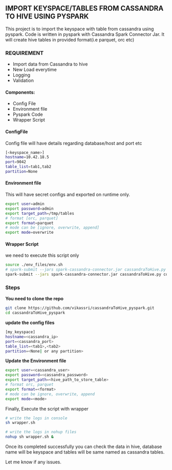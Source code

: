 
## IMPORT KEYSPACE/TABLES FROM CASSANDRA TO HIVE USING PYSPARK

This project is to import the keyspace with table from cassandra using pyspark. Code is written in pyspark with Cassandra Spark Connector Jar. It will create hive tables in provided format(i.e parquet, orc etc)

### REQUIREMENT
* Import data from Cassandra to hive
* New Load everytime
* Logging 
* Validation


#### **Components:**

* Config File
* Environment file
* Pyspark Code
* Wrapper Script


#### ConfigFile
Config file will have details regarding database/host and port etc
```bash
[<keyspace_name>]
hostname=10.42.18.5
port=9042
table_list=tab1,tab2
partition=None
```


#### Environment file
This will have secret configs and exported on runtime only.
```bash
export user=admin
export password=admin
export target_path=/tmp/tables
# format [orc, parquet]
export format=parquet
# mode can be [ignore, overwrite, append]
export mode=overwrite
```

#### Wrapper Script 
we need to execute this script only
```bash
source ./env_files/env.sh
# spark-submit --jars spark-cassandra-connector.jar cassandraToHive.py <config> <keyspace>
spark-submit --jars spark-cassandra-connector.jar cassandraToHive.py configs/config.ini test
```

### Steps 

**You need to clone the repo**
```bash
git clone https://github.com/vikassri/cassandraToHive_pyspark.git
cd cassandraToHive_pyspark
```

**update the config files**

```bash
[my_keyspace]
hostname=<cassandra_ip>
port=<cassandra_port>
table_list=<tab1>,<tab2>
partition=<None| or any partition>
```

**Update the Environment file**

```bash
export user=<cassandra_user>
export password=<cassandra_password>
export target_path=<hive_path_to_store_table>
# format orc, parquet
export format=<format>
# mode can be ignore, overwrite, append
export mode=<mode>
```
Finally, Execute the script with wrapper
```bash
# write the logs in console
sh wrapper.sh

# write the logs in nohup files
nohup sh wrapper.sh &
```

Once its completed successfully you can check the data in hive, database name will be keyspace and tables will be same named as cassandra tables.

Let me know if any issues.
